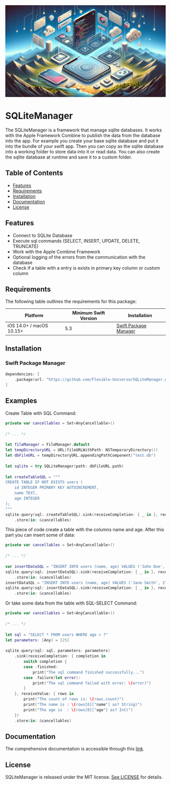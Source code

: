 <div style="text-align: center;">
  <img src="assets/sqlite_manager.png" alt="SQLite Manager"/>
</div>

# SQLiteManager

The SQLiteManager is a framework that manage sqlite databases. It works with the Apple Framework Combine to publish the data from the database into the app. For example you create your base sqlite database and put it into the bundle of your swift app. Then you can copy as the sqlite database into a working folder to store data into it or read data. You can also create the sqlite database at runtime and save it to a custom folder.

## Table of Contents
- [Features](#features)
- [Requirements](#requirements)
- [Installation](#installation)
- [Documentation](#documentation)
- [License](#license)

## Features
- Connect to SQLite Database
- Execute sql commands (SELECT, INSERT, UPDATE, DELETE, TRUNCATE)
- Work with the Apple Combine Framework
- Optional logging of the errors from the communication with the database
- Check if a table with a entry is exists in primary key column or custom column

## Requirements
The following table outlines the requirements for this package:

| Platform | Minimum Swift Version | Installation |
| -------- | --------------------- | ------------ |
| iOS 14.0+ / macOS 10.15+ | 5.3 | [Swift Package Manager](#swift-package-manager)|

## Installation
### Swift Package Manager

```swift
dependencies: [
    .package(url: "https://github.com/Flexible-Universe/SQLiteManager.git", .upToNextMajor(from: "1.0.0"))
]
```

## Examples
Create Table with SQL Command:
```swift
private var cancellables = Set<AnyCancellable>()

/* ... */

let fileManager = FileManager.default
let tempDirectoryURL = URL(fileURLWithPath: NSTemporaryDirectory())
let dbFileURL = tempDirectoryURL.appendingPathComponent("test.db")

let sqlite = try SQLiteManager(path: dbFileURL.path)

let createTableSQL = """
CREATE TABLE IF NOT EXISTS users (
    id INTEGER PRIMARY KEY AUTOINCREMENT,
    name TEXT,
    age INTEGER
);
"""
sqlite.query(sql: createTableSQL).sink(receiveCompletion: { _ in }, receiveValue: { _ in })
    .store(in: &cancellables)
```
This piece of code create a table with the columns name and age. After this part you can insert some of data:
```swift
private var cancellables = Set<AnyCancellable>()

/* ... */

var insertDataSQL = "INSERT INTO users (name, age) VALUES ('John Doe', 30);"
sqlite.query(sql: insertDataSQL).sink(receiveCompletion: { _ in }, receiveValue: { _ in })
    .store(in: &cancellables)
insertDataSQL = "INSERT INTO users (name, age) VALUES ('Jane Smith', 27);"
sqlite.query(sql: insertDataSQL).sink(receiveCompletion: { _ in }, receiveValue: { _ in })
    .store(in: &cancellables)
```
Or take some data from the table with SQL-SELECT Command:
```swift
private var cancellables = Set<AnyCancellable>()

/* ... */

let sql = "SELECT * FROM users WHERE age > ?"
let parameters: [Any] = [25]

sqlite.query(sql: sql, parameters: parameters)
    .sink(receiveCompletion: { completion in
        switch completion {
        case .finished:
            print("The sql command finished successfully...")
        case .failure(let error):
            print("The sql command failed with error: \(error)")
        }
    }, receiveValue: { rows in
        print("The count of rows is: \(rows.count)")
        print("The name is : \(rows[0]["name"] as? String)")
        print("The age is  : \(rows[0]["age"] as? Int)")
    })
    .store(in: &cancellables)
```

## Documentation
The comprehensive documentation is accessible through this [link](https://docs.flexible-universe.com/SQLiteManager/).

## License
SQLiteManager is released under the MIT license. [See LICENSE](https://github.com/Flexible-Universe/SQLiteManager/blob/main/LICENSE) for details.
